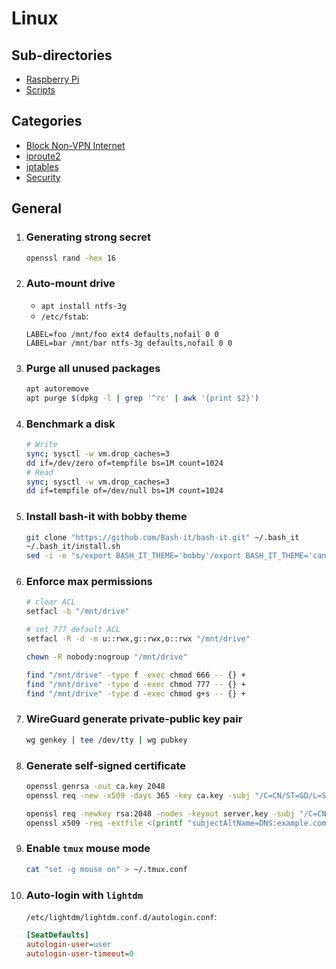 # Linux

## Sub-directories
- [Raspberry Pi](Raspberry%20Pi/)
- [Scripts](scripts/)

## Categories
- [Block Non-VPN Internet](Block%20Non-VPN%20Internet.md)
- [iproute2](iproute2.md)
- [iptables](iptables.md)
- [Security](Security.md)

## General

1. ### Generating strong secret
    ```bash
    openssl rand -hex 16
    ```

2. ### Auto-mount drive
   - `apt install ntfs-3g`
   - `/etc/fstab`:
    ```
    LABEL=foo /mnt/foo ext4 defaults,nofail 0 0
    LABEL=bar /mnt/bar ntfs-3g defaults,nofail 0 0
    ```

3. ### Purge all unused packages
    ```bash
    apt autoremove
    apt purge $(dpkg -l | grep '^rc' | awk '{print $2}')
    ```

4. ### Benchmark a disk
    ```bash
    # Write
    sync; sysctl -w vm.drop_caches=3
    dd if=/dev/zero of=tempfile bs=1M count=1024
    # Read
    sync; sysctl -w vm.drop_caches=3
    dd if=tempfile of=/dev/null bs=1M count=1024
    ```

5. ### Install bash-it with bobby theme
    ```bash
    git clone "https://github.com/Bash-it/bash-it.git" ~/.bash_it
    ~/.bash_it/install.sh
    sed -i -e "s/export BASH_IT_THEME='bobby'/export BASH_IT_THEME='candy'/g" ~/.bashrc
    ```

6. ### Enforce max permissions
    ```bash
    # clear ACL
    setfacl -b "/mnt/drive"

    # set 777 default ACL
    setfacl -R -d -m u::rwx,g::rwx,o::rwx "/mnt/drive"

    chown -R nobody:nogroup "/mnt/drive"

    find "/mnt/drive" -type f -exec chmod 666 -- {} +
    find "/mnt/drive" -type d -exec chmod 777 -- {} +
    find "/mnt/drive" -type d -exec chmod g+s -- {} +
    ```

7. ### WireGuard generate private-public key pair
    ```bash
    wg genkey | tee /dev/tty | wg pubkey
    ```

8. ### Generate self-signed certificate
    ```bash
    openssl genrsa -out ca.key 2048
    openssl req -new -x509 -days 365 -key ca.key -subj "/C=CN/ST=GD/L=SZ/O=Acme, Inc./CN=Acme Root CA" -out ca.crt

    openssl req -newkey rsa:2048 -nodes -keyout server.key -subj "/C=CN/ST=GD/L=SZ/O=Acme, Inc./CN=*.example.com" -out server.csr
    openssl x509 -req -extfile <(printf "subjectAltName=DNS:example.com,DNS:www.example.com") -days 365 -in server.csr -CA ca.crt -CAkey ca.key -CAcreateserial -out server.crt
    ```

9. ### Enable `tmux` mouse mode
    ```bash
    cat "set -g mouse on" > ~/.tmux.conf
    ```

10. ### Auto-login with `lightdm`
    `/etc/lightdm/lightdm.conf.d/autologin.conf`:
    ```ini
    [SeatDefaults]
    autologin-user=user
    autologin-user-timeout=0
    ```
